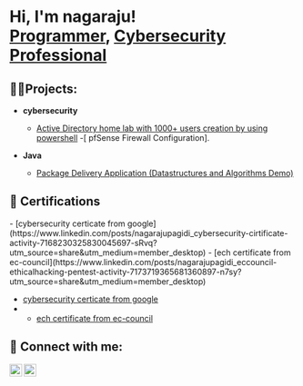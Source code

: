 <h1>Hi, I'm nagaraju! <br/><a href="https://github.com/Nagaraju-pagidi">Programmer</a>, <a href="https://www.linkedin.com/in/nagarajupagidi/">Cybersecurity Professional</a></h1>

<h2>👨‍💻Projects:</h2>
 
   - <b>cybersecurity</b>
     - [Active Directory home lab with 1000+ users creation by using powershell](https://github.com/Nagaraju-pagidi/ActiveDirectoryHomeLab)
     -[ pfSense Firewall Configuration].
 

- <b>Java</b>
  - [Package Delivery Application (Datastructures and Algorithms Demo)](https://github.com/Package-Delivery-Pathfinding-Algorithm)
 
  
<h2>📜 Certifications</h2>
- [cybersecurity certicate from google](https://www.linkedin.com/posts/nagarajupagidi_cybersecurity-cirtificate-activity-7168230325830045697-sRvq?utm_source=share&utm_medium=member_desktop)
- [ech certificate from ec-council](https://www.linkedin.com/posts/nagarajupagidi_eccouncil-ethicalhacking-pentest-activity-7173719365681360897-n7sy?utm_source=share&utm_medium=member_desktop)


  - [cybersecurity certicate from google](https://www.linkedin.com/posts/nagarajupagidi_cybersecurity-cirtificate-activity-7168230325830045697-sRvq?utm_source=share&utm_medium=member_desktop)
  -  - [ech certificate from ec-council](https://www.linkedin.com/posts/nagarajupagidi_eccouncil-ethicalhacking-pentest-activity-7173719365681360897-n7sy?utm_source=share&utm_medium=member_desktop)
  


<h2> 🤳 Connect with me:</h2>

[<img align="left" alt="Jonathan Williams | Website" width="22px" src="https://em-content.zobj.net/thumbs/160/whatsapp/326/globe-with-meridians_1f310.png" />][Website]
[<img align="left" alt="Jonathan Williams | LinkedIn" width="22px" src="https://cdn.jsdelivr.net/npm/simple-icons@v3/icons/linkedin.svg" />][linkedin]

[Website]: https://jonthecyberguy.tech/
[linkedin]: https://www.linkedin.com/in/nagarajupagidi/

<!--
**nagaraju-pagidi ** is a ✨ _special_ ✨ repository because its `README.md` (this file) appears on your GitHub profile.

Here are some ideas to get you started:

- 🔭 I’m currently working on ...
- 🌱 I’m currently learning ...
- 👯 I’m looking to collaborate on ...
- 🤔 I’m looking for help with ...
- 💬 Ask me about ...
- 📫 How to reach me: ...
- 😄 Pronouns: ...
- ⚡ Fun fact: ...
-->
